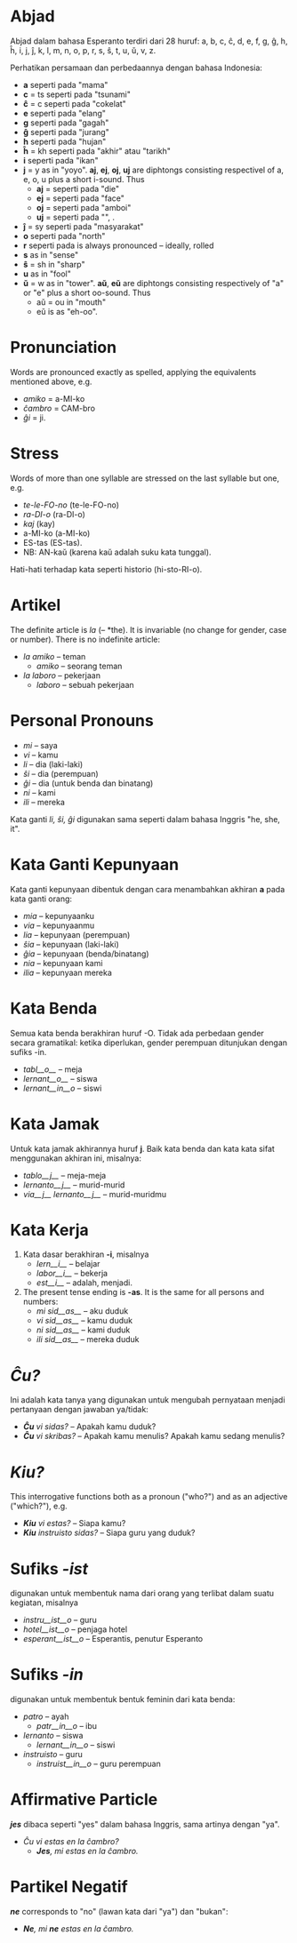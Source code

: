 # Abjad

Abjad dalam bahasa Esperanto terdiri dari 28 huruf: a, b, c, ĉ, d, e, f, g, ĝ, h, ĥ, i, j, ĵ, k, l, m, n, o, p, r, s, ŝ, t, u, ŭ, v, z.

Perhatikan persamaan dan perbedaannya dengan bahasa Indonesia:

- __a__ seperti pada "mama"
- __c__ = ts seperti pada "tsunami"
- __ĉ__ = c seperti pada "cokelat"
- __e__ seperti pada "elang"
- __g__ seperti pada "gagah"
- __ĝ__ seperti pada "jurang"
- __h__ seperti pada "hujan"
- __ĥ__ = kh seperti pada "akhir" atau "tarikh"
- __i__ seperti pada "ikan"
- __j__ = y as in "yoyo". __aj__, __ej__, __oj__, __uj__ are diphtongs consisting respectivel of a, e, o, u plus a short i-sound. Thus
	- __aj__ = seperti pada "die"
	- __ej__ = seperti pada "face"
	- __oj__ = seperti pada "amboi"
	- __uj__ = seperti pada "", .
- __ĵ__ = sy seperti pada "masyarakat"
- __o__  seperti pada "north"
- __r__ seperti pada is always pronounced – ideally, rolled
- __s__ as in "sense"
- __ŝ__ = sh in "sharp"
- __u__ as in "fool"
- __ŭ__ = w as in "tower". __aŭ__, __eŭ__ are diphtongs consisting respectively of "a" or "e" plus a short oo-sound. Thus
	- aŭ = ou in "mouth"
	- eŭ is as "eh-oo".


# Pronunciation

Words are pronounced exactly as spelled, applying the equivalents mentioned above, e.g.

- *amiko* = a-MI-ko
- *ĉambro* = CAM-bro
- *ĝi* = ji.

# Stress

Words of more than one syllable are stressed on the last syllable but one, e.g.

- *te-le-FO-no* (te-le-FO-no)
- *ra-DI-o* (ra-DI-o)
- *kaj* (kay)
- a-MI-ko (a-MI-ko)
- ES-tas (ES-tas).
- NB: AN-kaŭ (karena kaŭ adalah suku kata tunggal).

Hati-hati terhadap kata seperti historio (hi-sto-RI-o).

# Artikel

The definite article is *la* (– *the). It is invariable (no change for gender, case or number). There is no indefinite article:

- *la amiko* – teman 
  - *amiko* – seorang teman
- *la laboro* – pekerjaan
  - *laboro* – sebuah pekerjaan

# Personal Pronouns

- *mi* – saya
- *vi* – kamu
- *li* – dia (laki-laki)
- *ŝi* – dia (perempuan)
- *ĝi* – dia (untuk benda dan binatang)
- *ni* – kami
- *ili* – mereka

Kata ganti *li, ŝi, ĝi* digunakan sama seperti dalam bahasa Inggris "he, she, it".

# Kata Ganti Kepunyaan

Kata ganti kepunyaan dibentuk dengan cara menambahkan akhiran __a__ pada kata ganti orang:

- *mia* – kepunyaanku
- *via* – kepunyaanmu
- *lia* – kepunyaan (perempuan)
- *ŝia* – kepunyaan (laki-laki)
- *ĝia* – kepunyaan (benda/binatang)
- *nia* – kepunyaan kami
- *ilia* – kepunyaan mereka

# Kata Benda

Semua kata benda berakhiran huruf -O. Tidak ada perbedaan gender secara gramatikal: ketika diperlukan, gender perempuan ditunjukan dengan sufiks -in.

- *tabl__o__* – meja
- *lernant__o__* – siswa
- *lernant__in__o* – siswi

# Kata Jamak

Untuk kata jamak akhirannya huruf __j__. Baik kata benda dan kata kata sifat menggunakan akhiran ini, misalnya:

- *tablo__j__* – meja-meja
- *lernanto__j__* – murid-murid
- *via__j__ lernanto__j__* – murid-muridmu

# Kata Kerja

1. Kata dasar berakhiran __-i__, misalnya
   - *lern__i__* – belajar
   - *labor__i__* – bekerja
   - *est__i__* – adalah, menjadi.
2. The present tense ending is __-as__. It is the same for all persons and numbers:
   - *mi sid__as__* – aku duduk
   - *vi sid__as__* – kamu duduk
   - *ni sid__as__* – kami duduk
   - *ili sid__as__* – mereka duduk

# *Ĉu?*

Ini adalah kata tanya yang digunakan untuk mengubah pernyataan menjadi pertanyaan dengan jawaban ya/tidak:

- *__Ĉu__ vi sidas?* – Apakah kamu duduk?
- *__Ĉu__ vi skribas?* – Apakah kamu menulis? Apakah kamu sedang menulis?

# *Kiu?*

This interrogative functions both as a pronoun ("who?") and as an adjective ("which?"), e.g.

- *__Kiu__ vi estas?* – Siapa kamu?
- *__Kiu__ instruisto sidas?* – Siapa guru yang duduk?


# Sufiks *-ist*

digunakan untuk membentuk nama dari orang yang terlibat dalam suatu kegiatan, misalnya


- *instru__ist__o* – guru
- *hotel__ist__o* – penjaga hotel
- *esperant__ist__o* – Esperantis, penutur Esperanto


# Sufiks *-in*

digunakan untuk membentuk bentuk feminin dari kata benda:

- *patro* – ayah
    - *patr__in__o* – ibu
- *lernanto* – siswa
    - *lernant__in__o* – siswi
- *instruisto* – guru
    - *instruist__in__o* – guru perempuan

# Affirmative Particle

*__jes__* dibaca seperti "yes" dalam bahasa Inggris, sama artinya dengan "ya".

- *Ĉu vi estas en la ĉambro?* 
  - *__Jes__, mi estas en la ĉambro.* 

# Partikel Negatif

*__ne__* corresponds to "no" (lawan kata dari "ya") dan "bukan":

- *__Ne__, mi __ne__ estas en la ĉambro.* 
